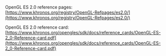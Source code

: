 
OpenGL ES 2.0 reference pages:
[https://www.khronos.org/registry/OpenGL-Refpages/es2.0/](https://www.khronos.org/registry/OpenGL-Refpages/es2.0/)

OpenGL ES 2.0 reference card:
[https://www.khronos.org/opengles/sdk/docs/reference_cards/OpenGL-ES-2_0-Reference-card.pdf](https://www.khronos.org/opengles/sdk/docs/reference_cards/OpenGL-ES-2_0-Reference-card.pdf)
